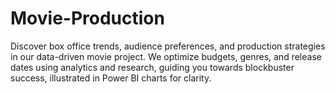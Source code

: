 # Movie-Production
Discover box office trends, audience preferences, and production strategies in our data-driven movie project. We optimize budgets, genres, and release dates using analytics and research, guiding you towards blockbuster success, illustrated in Power BI charts for clarity.
